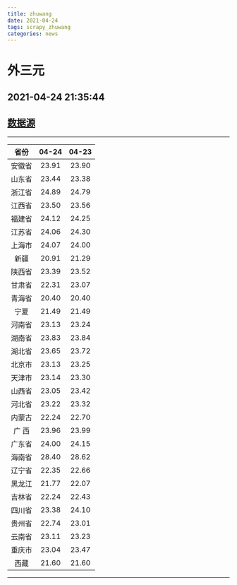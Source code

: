 ```yaml
---
title: zhuwang
date: 2021-04-24 
tags: scrapy_zhuwang
categories: news
---
```

# 外三元
## 2021-04-24 21:35:44
## [数据源](https://hangqing.zhuwang.cc/shengzhu/20210424/468798.html)
*****
| 省份 | 04-24 | 04-23 |
| :----: | :----: | :----: |
| 安徽省 | 23.91 | 23.90 |
| 山东省 | 23.44 | 23.38 |
| 浙江省 | 24.89 | 24.79 |
| 江西省 | 23.50 | 23.56 |
| 福建省 | 24.12 | 24.25 |
| 江苏省 | 24.06 | 24.30 |
| 上海市 | 24.07 | 24.00 |
| 新疆 | 20.91 | 21.29 |
| 陕西省 | 23.39 | 23.52 |
| 甘肃省 | 22.31 | 23.07 |
| 青海省 | 20.40 | 20.40 |
| 宁夏 | 21.49 | 21.49 |
| 河南省 | 23.13 | 23.24 |
| 湖南省 | 23.83 | 23.84 |
| 湖北省 | 23.65 | 23.72 |
| 北京市 | 23.13 | 23.25 |
| 天津市 | 23.14 | 23.30 |
| 山西省 | 23.05 | 23.42 |
| 河北省 | 23.22 | 23.32 |
| 内蒙古 | 22.24 | 22.70 |
| 广 西 | 23.96 | 23.99 |
| 广东省 | 24.00 | 24.15 |
| 海南省 | 28.40 | 28.62 |
| 辽宁省 | 22.35 | 22.66 |
| 黑龙江 | 21.77 | 22.07 |
| 吉林省 | 22.24 | 22.43 |
| 四川省 | 23.38 | 24.10 |
| 贵州省 | 22.74 | 23.01 |
| 云南省 | 23.11 | 23.23 |
| 重庆市 | 23.04 | 23.47 |
| 西藏 | 21.60 | 21.60 |
*****
